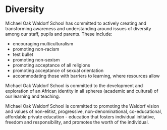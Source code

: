 # Diversity

Michael Oak Waldorf School has committed to actively creating and transforming awareness and understanding around issues of diversity among our staff, pupils and parents. These include:

- encouraging multiculturalism
- promoting non-racism
- test bullet
- promoting non-sexism
- promoting acceptance of all religions
- promoting acceptance of sexual orientation
- accommodating those with barriers to learning, where resources allow

Michael Oak Waldorf School is committed to the development and exploration of an African identity in all spheres (academic and cultural) of our learning and teaching.

Michael Oak Waldorf School is committed to promoting the Waldorf vision and values of non-elitist, progressive, non-denominational, co-educational, affordable private education - education that fosters individual initiative, freedom and responsibility, and promotes the worth of the individual.
